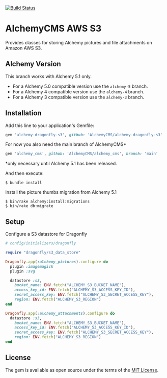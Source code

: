 [![Build Status](https://travis-ci.com/AlchemyCMS/alchemy-dragonfly-s3.svg?branch=main)](https://travis-ci.com/AlchemyCMS/alchemy-dragonfly-s3)

# AlchemyCMS AWS S3

Provides classes for storing Alchemy pictures and file attachments on Amazon AWS S3.

## Alchemy Version

This branch works with Alchemy 5.1 only.

- For a Alchemy 5.0 compatible version use the `alchemy-5` branch.
- For a Alchemy 4 compatible version use the `alchemy-4` branch.
- For a Alchemy 3 compatible version use the `alchemy-3` branch.

## Installation

Add this line to your application's Gemfile:

```ruby
gem 'alchemy-dragonfly-s3', github: 'AlchemyCMS/alchemy-dragonfly-s3'
```

For now you also need the main branch of AlchemyCMS*

```ruby
gem 'alchemy_cms', github: 'AlchemyCMS/alchemy_cms', branch: 'main'
```

*only necessary until Alchemy 5.1 has been released.

And then execute:

```
$ bundle install
```

Install the picture thumbs migration from Alchemy 5.1

```
$ bin/rake alchemy:install:migrations
$ bin/rake db:migrate
```

## Setup

Configure a S3 datastore for Dragonfly

```ruby
# config/initializers/dragonfly

require "dragonfly/s3_data_store"

Dragonfly.app(:alchemy_pictures).configure do
  plugin :imagemagick
  plugin :svg

  datastore :s3,
    bucket_name: ENV.fetch("ALCHEMY_S3_BUCKET_NAME"),
    access_key_id: ENV.fetch("ALCHEMY_S3_ACCESS_KEY_ID"),
    secret_access_key: ENV.fetch("ALCHEMY_S3_SECRET_ACCESS_KEY"),
    region: ENV.fetch("ALCHEMY_S3_REGION")
end

Dragonfly.app(:alchemy_attachments).configure do
  datastore :s3,
    bucket_name: ENV.fetch("ALCHEMY_S3_BUCKET_NAME"),
    access_key_id: ENV.fetch("ALCHEMY_S3_ACCESS_KEY_ID"),
    secret_access_key: ENV.fetch("ALCHEMY_S3_SECRET_ACCESS_KEY"),
    region: ENV.fetch("ALCHEMY_S3_REGION")
end
```

## License
The gem is available as open source under the terms of the [MIT License](https://opensource.org/licenses/MIT).
